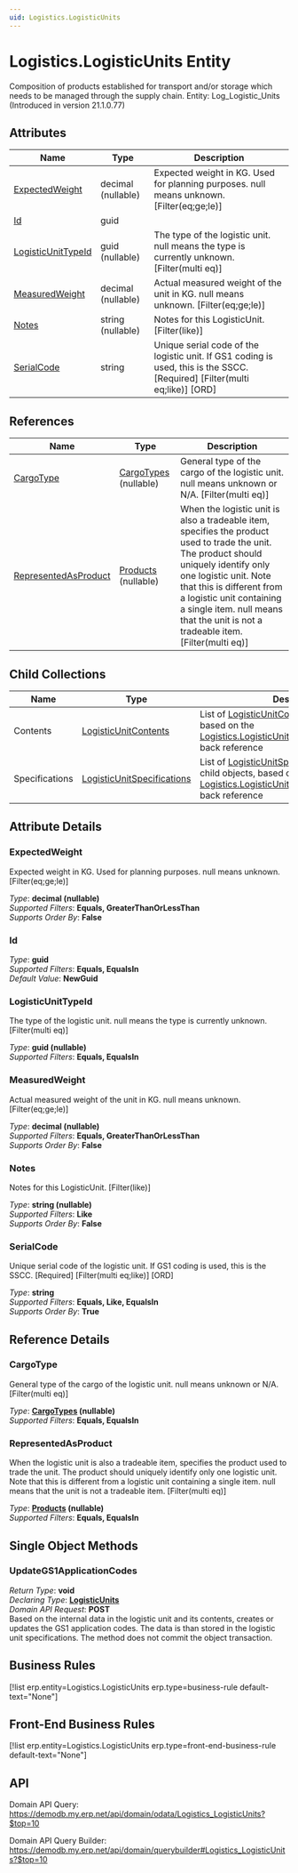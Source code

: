 ```yaml
---
uid: Logistics.LogisticUnits
---
```

# Logistics.LogisticUnits Entity

Composition of products established for transport and/or storage which needs to be managed through the supply chain. Entity: Log_Logistic_Units (Introduced in version 21.1.0.77)

## Attributes

| Name | Type | Description |
| ---- | ---- | --- |
| [ExpectedWeight](Logistics.LogisticUnits.md#expectedweight) | decimal (nullable) | Expected weight in KG. Used for planning purposes. null means unknown. [Filter(eq;ge;le)] 
| [Id](Logistics.LogisticUnits.md#id) | guid |  
| [LogisticUnitTypeId](Logistics.LogisticUnits.md#logisticunittypeid) | guid (nullable) | The type of the logistic unit. null means the type is currently unknown. [Filter(multi eq)] 
| [MeasuredWeight](Logistics.LogisticUnits.md#measuredweight) | decimal (nullable) | Actual measured weight of the unit in KG. null means unknown. [Filter(eq;ge;le)] 
| [Notes](Logistics.LogisticUnits.md#notes) | string (nullable) | Notes for this LogisticUnit. [Filter(like)] 
| [SerialCode](Logistics.LogisticUnits.md#serialcode) | string | Unique serial code of the logistic unit. If GS1 coding is used, this is the SSCC. [Required] [Filter(multi eq;like)] [ORD] 

## References

| Name | Type | Description |
| ---- | ---- | --- |
| [CargoType](Logistics.LogisticUnits.md#cargotype) | [CargoTypes](Logistics.Shipment.CargoTypes.md) (nullable) | General type of the cargo of the logistic unit. null means unknown or N/A. [Filter(multi eq)] |
| [RepresentedAsProduct](Logistics.LogisticUnits.md#representedasproduct) | [Products](General.Products.Products.md) (nullable) | When the logistic unit is also a tradeable item, specifies the product used to trade the unit. The product should uniquely identify only one logistic unit. Note that this is different from a logistic unit containing a single item. null means that the unit is not a tradeable item. [Filter(multi eq)] |

## Child Collections

| Name | Type | Description |
| ---- | ---- | --- |
| Contents | [LogisticUnitContents](Logistics.LogisticUnitContents.md) | List of [LogisticUnitContent](Logistics.LogisticUnitContents.md) child objects, based on the [Logistics.LogisticUnitContent.LogisticUnit](Logistics.LogisticUnitContents.md#logisticunit) back reference 
| Specifications | [LogisticUnitSpecifications](Logistics.LogisticUnitSpecifications.md) | List of [LogisticUnitSpecification<br />](Logistics.LogisticUnitSpecifications.md) child objects, based on the [Logistics.LogisticUnitSpecification.LogisticUnit](Logistics.LogisticUnitSpecifications.md#logisticunit) back reference 


## Attribute Details

### ExpectedWeight

Expected weight in KG. Used for planning purposes. null means unknown. [Filter(eq;ge;le)]

_Type_: **decimal (nullable)**  
_Supported Filters_: **Equals, GreaterThanOrLessThan**  
_Supports Order By_: **False**  

### Id

_Type_: **guid**  
_Supported Filters_: **Equals, EqualsIn**  
_Default Value_: **NewGuid**  

### LogisticUnitTypeId

The type of the logistic unit. null means the type is currently unknown. [Filter(multi eq)]

_Type_: **guid (nullable)**  
_Supported Filters_: **Equals, EqualsIn**  

### MeasuredWeight

Actual measured weight of the unit in KG. null means unknown. [Filter(eq;ge;le)]

_Type_: **decimal (nullable)**  
_Supported Filters_: **Equals, GreaterThanOrLessThan**  
_Supports Order By_: **False**  

### Notes

Notes for this LogisticUnit. [Filter(like)]

_Type_: **string (nullable)**  
_Supported Filters_: **Like**  
_Supports Order By_: **False**  

### SerialCode

Unique serial code of the logistic unit. If GS1 coding is used, this is the SSCC. [Required] [Filter(multi eq;like)] [ORD]

_Type_: **string**  
_Supported Filters_: **Equals, Like, EqualsIn**  
_Supports Order By_: **True**  


## Reference Details

### CargoType

General type of the cargo of the logistic unit. null means unknown or N/A. [Filter(multi eq)]

_Type_: **[CargoTypes](Logistics.Shipment.CargoTypes.md) (nullable)**  
_Supported Filters_: **Equals, EqualsIn**  

### RepresentedAsProduct

When the logistic unit is also a tradeable item, specifies the product used to trade the unit. The product should uniquely identify only one logistic unit. Note that this is different from a logistic unit containing a single item. null means that the unit is not a tradeable item. [Filter(multi eq)]

_Type_: **[Products](General.Products.Products.md) (nullable)**  
_Supported Filters_: **Equals, EqualsIn**  


## Single Object Methods

### UpdateGS1ApplicationCodes

_Return Type_: **void**  
_Declaring Type_: **[LogisticUnits](Logistics.LogisticUnits.md)**  
_Domain API Request_: **POST**  
Based on the internal data in the logistic unit and its contents, creates or updates the GS1 application codes.              The data is than stored in the logistic unit specifications.              The method does not commit the object transaction.



## Business Rules

[!list erp.entity=Logistics.LogisticUnits erp.type=business-rule default-text="None"]

## Front-End Business Rules

[!list erp.entity=Logistics.LogisticUnits erp.type=front-end-business-rule default-text="None"]

## API

Domain API Query:
<https://demodb.my.erp.net/api/domain/odata/Logistics_LogisticUnits?$top=10>

Domain API Query Builder:
<https://demodb.my.erp.net/api/domain/querybuilder#Logistics_LogisticUnits?$top=10>

